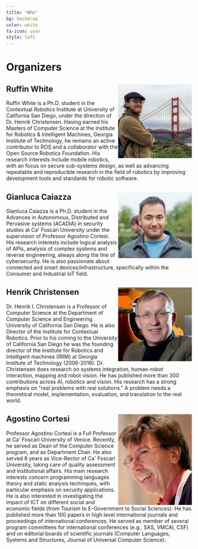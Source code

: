 ```yaml
---
title: "Who"
bg: backdrop
color: white
fa-icon: user
style: left
---
```


# Organizers

## Ruffin White <img style="float: right;" src="/img/bio/ruffin.jpg" width="200px">
Ruffin White is a Ph.D. student in the Contextual Robotics Institute at University of California San Diego, under the direction of Dr. Henrik Christensen. Having earned his Masters of Computer Science at the Institute for Robotics \& Intelligent Machines, Georgia Institute of Technology, he remains an active contributor to ROS and a collaborator with the Open Source Robotics Foundation.  His research interests include mobile robotics, with an focus on secure sub-systems design, as well as advancing repeatable and reproducible research in the field of robotics by improving development tools and standards for robotic software.

## Gianluca Caiazza <img style="float: right;" src="/img/bio/gianluca.jpg" width="200px">
Gianluca Caiazza is a Ph.D. student in the Advances in Autonomous, Distributed and Pervasive systems (ACADIA) in security studies at Ca' Foscari University under the supervision of Professor Agostino Cortesi. His research interests include logical analysis of APIs, analysis of complex systems and reverse engineering, always along the line of cybersecurity. He is also passionate about connected and smart devices/infrastructure, specifically within the Consumer and Industrial IoT field.

## Henrik Christensen <img style="float: right;" src="/img/bio/henrik.jpg" width="200px">
Dr. Henrik I. Christensen is a Professor of Computer Science at the Department of Computer Science and Engineering University of California San Diego. He is also Director of the Institute for Contextual Robotics. Prior to his coming to the University of California San Diego he was the founding director of the Institute for Robotics and Intelligent machines (IRIM) at Georgia Institute of Technology (2006-2016). Dr. Christensen does research on systems integration, human-robot interaction, mapping and robot vision. He has published more than 300 contributions across AI, robotics and vision. His research has a strong emphasis on "real problems with real solutions." A problem needs a theoretical model, implementation, evaluation, and translation to the real world.

## Agostino Cortesi <img style="float: right;" src="/img/bio/tino.jpg" width="200px">
Professor Agostino Cortesi is a Full Professor at Ca' Foscari University of Venice. Recently, he served as Dean of the Computer Science program, and as Department Chair. He also served 8 years as Vice-Rector of Ca' Foscari University, taking care of quality assessment and institutional affairs. His main research interests concern programming languages theory and static analysis techniques, with particular emphasis on security applications. He is also interested in investigating the impact of ICT on different social and economic fields (from Tourism to E-Government to Social Sciences). He has published more than 100 papers in high level international journals and proceedings of international conferences. He served as member of several program committees for international conferences (e.g., SAS, VMCAI, CSF) and on editorial boards of scientific journals (Computer Languages, Systems and Structures, Journal of Universal Computer Science).
